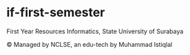 # if-first-semester
First Year Resources Informatics, State University of Surabaya

©️ Managed by NCLSE, an edu-tech by Muhammad Istiqlal
